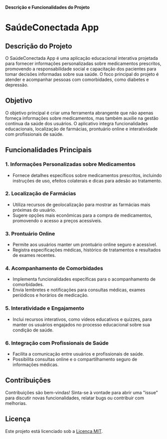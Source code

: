 **Descrição e Funcionalidades do Projeto**

# SaúdeConectada App

## Descrição do Projeto
O SaúdeConectada App é uma aplicação educacional interativa projetada para fornecer informações personalizadas sobre medicamentos prescritos, promovendo a responsabilidade social e capacitação dos pacientes para tomar decisões informadas sobre sua saúde. O foco principal do projeto é atender e acompanhar pessoas com comorbidades, como diabetes e depressão.

## Objetivo
O objetivo principal é criar uma ferramenta abrangente que não apenas forneça informações sobre medicamentos, mas também auxilie na gestão contínua da saúde dos usuários. O aplicativo integra funcionalidades educacionais, localização de farmácias, prontuário online e interatividade com profissionais de saúde.

## Funcionalidades Principais

### 1. Informações Personalizadas sobre Medicamentos
   - Fornece detalhes específicos sobre medicamentos prescritos, incluindo instruções de uso, efeitos colaterais e dicas para adesão ao tratamento.

### 2. Localização de Farmácias
   - Utiliza recursos de geolocalização para mostrar as farmácias mais próximas do usuário.
   - Sugere opções mais econômicas para a compra de medicamentos, promovendo o acesso a preços acessíveis.

### 3. Prontuário Online
   - Permite aos usuários manter um prontuário online seguro e acessível.
   - Registra especificações médicas, histórico de tratamentos e resultados de exames recentes.

### 4. Acompanhamento de Comorbidades
   - Implementa funcionalidades específicas para o acompanhamento de comorbidades.
   - Envia lembretes e notificações para consultas médicas, exames periódicos e horários de medicação.

### 5. Interatividade e Engajamento
   - Inclui recursos interativos, como vídeos educativos e quizzes, para manter os usuários engajados no processo educacional sobre sua condição de saúde.

### 6. Integração com Profissionais de Saúde
   - Facilita a comunicação entre usuários e profissionais de saúde.
   - Possibilita consultas online e o compartilhamento seguro de informações médicas.



## Contribuições
Contribuições são bem-vindas! Sinta-se à vontade para abrir uma "issue" para discutir novas funcionalidades, relatar bugs ou contribuir com melhorias.

## Licença
Este projeto está licenciado sob a [Licença MIT](LICENSE).
